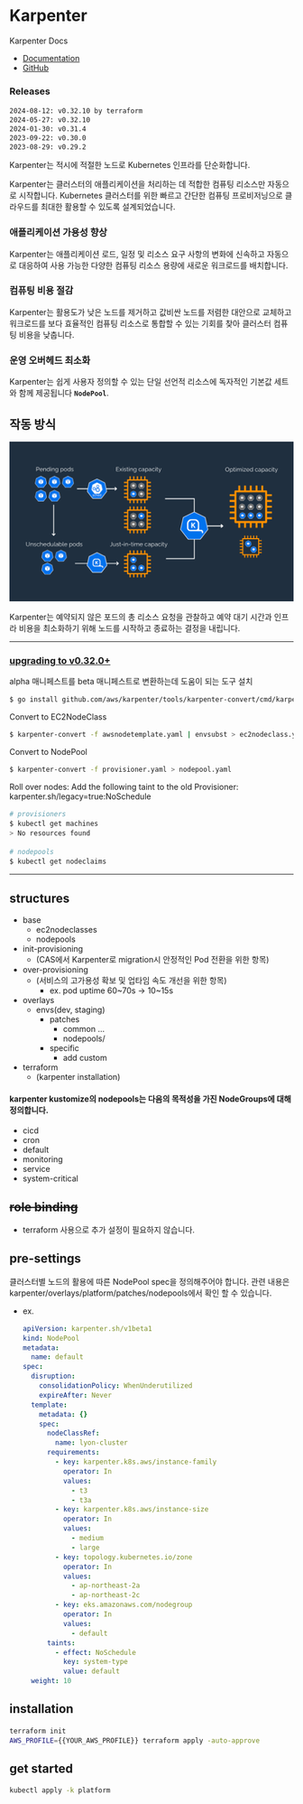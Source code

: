 # Karpenter

Karpenter Docs

- [Documentation](https://karpenter.sh/docs/)
- [GitHub](https://github.com/aws/karpenter)

### Releases
```text
2024-08-12: v0.32.10 by terraform
2024-05-27: v0.32.10
2024-01-30: v0.31.4
2023-09-22: v0.30.0
2023-08-29: v0.29.2
```

Karpenter는 적시에 적절한 노드로 Kubernetes 인프라를 단순화합니다.

Karpenter는 클러스터의 애플리케이션을 처리하는 데 적합한 컴퓨팅 리소스만 자동으로 시작합니다. Kubernetes 클러스터를 위한 빠르고 간단한 컴퓨팅 프로비저닝으로 클라우드를 최대한 활용할 수 있도록 설계되었습니다.

### **애플리케이션 가용성 향상**

Karpenter는 애플리케이션 로드, 일정 및 리소스 요구 사항의 변화에 신속하고 자동으로 대응하여 사용 가능한 다양한 컴퓨팅 리소스 용량에 새로운 워크로드를 배치합니다.

### **컴퓨팅 비용 절감**

Karpenter는 활용도가 낮은 노드를 제거하고 값비싼 노드를 저렴한 대안으로 교체하고 워크로드를 보다 효율적인 컴퓨팅 리소스로 통합할 수 있는 기회를 찾아 클러스터 컴퓨팅 비용을 낮춥니다.

### **운영 오버헤드 최소화**

Karpenter는 쉽게 사용자 정의할 수 있는 단일 선언적 리소스에 독자적인 기본값 세트와 함께 제공됩니다 **`NodePool`**.

## **작동 방식**

![kerpenter how to works](karpenter-how-to-works.png)

Karpenter는 예약되지 않은 포드의 총 리소스 요청을 관찰하고 예약 대기 시간과 인프라 비용을 최소화하기 위해 노드를 시작하고 종료하는 결정을 내립니다.

---
### [upgrading to v0.32.0+](https://karpenter.sh/v0.32/upgrading/v1beta1-migration/)

alpha 매니페스트를 beta 매니페스트로 변환하는데 도움이 되는 도구 설치
```bash
$ go install github.com/aws/karpenter/tools/karpenter-convert/cmd/karpenter-convert@release-v0.32.x
```
Convert to EC2NodeClass
```bash
$ karpenter-convert -f awsnodetemplate.yaml | envsubst > ec2nodeclass.yaml
```
Convert to NodePool
```bash
$ karpenter-convert -f provisioner.yaml > nodepool.yaml
```

Roll over nodes: Add the following taint to the old Provisioner: karpenter.sh/legacy=true:NoSchedule

```bash
# provisioners
$ kubectl get machines
> No resources found

# nodepools
$ kubectl get nodeclaims
```
---

## **structures**
- base
  - ec2nodeclasses
  - nodepools
- init-provisioning
  - (CAS에서 Karpenter로 migration시 안정적인 Pod 전환을 위한 항목)
- over-provisioning
  - (서비스의 고가용성 확보 및 업타임 속도 개선을 위한 항목)
    - ex. pod uptime 60~70s -> 10~15s
- overlays
  - envs(dev, staging)
    - patches
      - common ...
      - nodepools/
    - specific
      - add custom
- terraform
  - (karpenter installation)

#### karpenter kustomize의 nodepools는 다음의 목적성을 가진 NodeGroups에 대해 정의합니다.
  - cicd
  - cron
  - default
  - monitoring
  - service
  - system-critical

## **~~role binding~~**
- terraform 사용으로 추가 설정이 필요하지 않습니다.

## **pre-settings**
클러스터별 노드의 활용에 따른 NodePool spec을 정의해주어야 합니다.
관련 내용은 karpenter/overlays/platform/patches/nodepools에서 확인 할 수 있습니다.
- ex. 
  ```yaml
  apiVersion: karpenter.sh/v1beta1
  kind: NodePool
  metadata:
    name: default
  spec:
    disruption:
      consolidationPolicy: WhenUnderutilized
      expireAfter: Never
    template:
      metadata: {}
      spec:
        nodeClassRef:
          name: lyon-cluster
        requirements:
          - key: karpenter.k8s.aws/instance-family
            operator: In
            values:
              - t3
              - t3a
          - key: karpenter.k8s.aws/instance-size
            operator: In
            values:
              - medium
              - large
          - key: topology.kubernetes.io/zone
            operator: In
            values:
              - ap-northeast-2a
              - ap-northeast-2c
          - key: eks.amazonaws.com/nodegroup
            operator: In
            values:
              - default
        taints:
          - effect: NoSchedule
            key: system-type
            value: default
    weight: 10
  ```

## **installation**
```bash
terraform init
AWS_PROFILE={{YOUR_AWS_PROFILE}} terraform apply -auto-approve
```

## **get started**
```bash
kubectl apply -k platform
```
